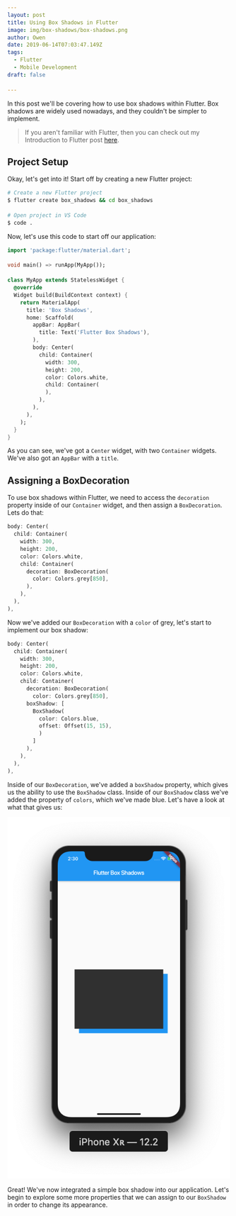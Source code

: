 ```yaml
---
layout: post
title: Using Box Shadows in Flutter
image: img/box-shadows/box-shadows.png
author: Owen
date: 2019-06-14T07:03:47.149Z
tags:
  - Flutter
  - Mobile Development
draft: false

---
```


In this post we'll be covering how to use box shadows within Flutter. Box shadows are widely used nowadays, and they couldn't be simpler to implement.

> If you aren't familiar with Flutter, then you can check out my Introduction to Flutter post [here](https://owenhalliday.co.uk/introduction-to-flutter/).

## Project Setup

Okay, let's get into it! Start off by creating a new Flutter project:

```bash
# Create a new Flutter project
$ flutter create box_shadows && cd box_shadows

# Open project in VS Code
$ code .

```

Now, let's use this code to start off our application:

```dart
import 'package:flutter/material.dart';

void main() => runApp(MyApp());

class MyApp extends StatelessWidget {
  @override
  Widget build(BuildContext context) {
    return MaterialApp(
      title: 'Box Shadows',
      home: Scaffold(
        appBar: AppBar(
          title: Text('Flutter Box Shadows'),
        ),
        body: Center(
          child: Container(
            width: 300,
            height: 200,
            color: Colors.white,
            child: Container(
            ),
          ),
        ),
      ),
    );
  }
}
```

As you can see, we've got a `Center` widget, with two `Container` widgets. We've also got an `AppBar` with a `title`.

## Assigning a BoxDecoration

To use box shadows within Flutter, we need to access the `decoration` property inside of our `Container` widget, and then assign a `BoxDecoration`. Lets do that:

```dart
body: Center(
  child: Container(
    width: 300,
    height: 200,
    color: Colors.white,
    child: Container(
      decoration: BoxDecoration(
        color: Colors.grey[850],
      ),
    ),
  ),
),
```

Now we've added our `BoxDecoration` with a `color` of grey, let's start to implement our box shadow:

```dart
body: Center(
  child: Container(
    width: 300,
    height: 200,
    color: Colors.white,
    child: Container(
      decoration: BoxDecoration(
        color: Colors.grey[850],
      boxShadow: [
        BoxShadow(
          color: Colors.blue,
          offset: Offset(15, 15),
          )
        ]
      ),
    ),
  ),
),
```

Inside of our `BoxDecoration`, we've added a `boxShadow` property, which gives us the ability to use the `BoxShadow` class. Inside of our `BoxShadow` class we've added the property of `colors`, which we've made blue. Let's have a look at what that gives us:

![Application](img/box-shadows/boxshadow1.png)

Great! We've now integrated a simple box shadow into our application. Let's begin to explore some more properties that we can assign to our `BoxShadow` in order to change its appearance.
